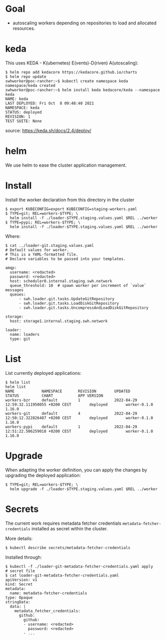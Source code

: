 # Goal

- autoscaling workers depending on repositories to load and allocated resources.

# keda

This uses KEDA - K(ubernetes) E(vents)-D(riven) A(utoscaling):
```
$ helm repo add kedacore https://kedacore.github.io/charts
$ helm repo update
swhworker@poc-rancher:~$ kubectl create namespace keda
namespace/keda created
swhworker@poc-rancher:~$ helm install keda kedacore/keda --namespace keda
NAME: keda
LAST DEPLOYED: Fri Oct  8 09:48:40 2021
NAMESPACE: keda
STATUS: deployed
REVISION: 1
TEST SUITE: None
```
source: https://keda.sh/docs/2.4/deploy/

# helm

We use helm to ease the cluster application management.

# Install

Install the worker declaration from this directory in the cluster
```
$ export KUBECONFIG=export KUBECONFIG=staging-workers.yaml
$ TYPE=git; REL=workers-$TYPE; \
  helm install -f ./loader-$TYPE.staging.values.yaml $REL ../worker
$ TYPE=pypi; REL=workers-$TYPE; \
  helm install -f ./loader-$TYPE.staging.values.yaml $REL ../worker
```

Where:
```
$ cat ../loader-git.staging.values.yaml
# Default values for worker.
# This is a YAML-formatted file.
# Declare variables to be passed into your templates.

amqp:
  username: <redacted>
  password: <redacted>
  host: scheduler0.internal.staging.swh.network
  queue_threshold: 10  # spawn worker per increment of `value` messages
  queues:
      - swh.loader.git.tasks.UpdateGitRepository
      - swh.loader.git.tasks.LoadDiskGitRepository
      - swh.loader.git.tasks.UncompressAndLoadDiskGitRepository

storage:
  host: storage1.internal.staging.swh.network

loader:
  name: loaders
  type: git
```

# List

List currently deployed applications:

```
$ helm list
helm list
NAME            NAMESPACE       REVISION        UPDATED                                         STATUS          CHART           APP VERSION
workers-bzr     default         1               2022-04-29 12:59:32.111950055 +0200 CEST        deployed        worker-0.1.0    1.16.0
workers-git     default         4               2022-04-29 12:50:12.322826487 +0200 CEST        deployed        worker-0.1.0    1.16.0
workers-pypi    default         1               2022-04-29 12:51:22.506259018 +0200 CEST        deployed        worker-0.1.0    1.16.0
```

# Upgrade

When adapting the worker definition, you can apply the changes by upgrading the
deployed application:

```
$ TYPE=git; REL=workers-$TYPE; \
  helm upgrade -f ./loader-$TYPE.staging.values.yaml $REL ../worker
```

# Secrets

The current work requires metadata fetcher credentials `metadata-fetcher-credentials`
installed as secret within the cluster.

More details:
```
$ kubectl describe secrets/metadata-fetcher-credentials
```

Installed through:
```
$ kubectl -f ./loader-git-metadata-fetcher-credentials.yaml apply
# secret file
$ cat loader-git-metadata-fetcher-credentials.yaml
apiVersion: v1
kind: Secret
metadata:
  name: metadata-fetcher-credentials
type: Opaque
stringData:
  data: |
    metadata_fetcher_credentials:
      github:
        github:
        - username: <redacted>
          password: <redacted>
        - ...
```
